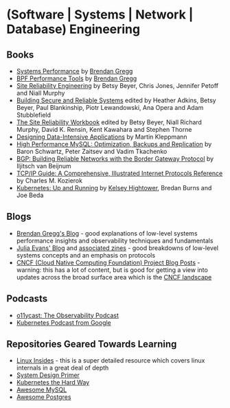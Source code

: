 (Software | Systems | Network | Database) Engineering
=====================================================

## Books
  - [Systems Performance](https://www.amazon.com/Systems-Performance-Brendan-Gregg/dp/0136820158) by [Brendan Gregg](https://en.wikipedia.org/wiki/Brendan_Gregg)
  - [BPF Performance Tools](https://www.amazon.com/Performance-Tools-Addison-Wesley-Professional-Computing/dp/0136554822) by [Brendan Gregg](https://en.wikipedia.org/wiki/Brendan_Gregg)
  - [Site Reliability Engineering](https://sre.google/sre-book/table-of-contents/) by Betsy Beyer, Chris Jones, Jennifer Petoff and Niall Murphy
  - [Building Secure and Reliable Systems](https://static.googleusercontent.com/media/sre.google/en//static/pdf/building_secure_and_reliable_systems.pdf) edited by Heather Adkins, Betsy Beyer, Paul Blankinship, Piotr Lewandowski, Ana Opera and Adam Stubblefield
  - [The Site Reliability Workbook](https://sre.google/workbook/table-of-contents/) edited by Betsy Beyer, Niall Richard Murphy, David K. Rensin, Kent Kawahara and Stephen Thorne
  - [Designing Data-Intensive Applications](https://www.amazon.com/Designing-Data-Intensive-Applications-Reliable-Maintainable/dp/1449373321) by Martin Kleppmann
  - [High Performance MySQL: Optimization, Backups and Replication](https://www.amazon.com/High-Performance-MySQL-Optimization-Replication/dp/1449314287) by Baron Schwartz, Peter Zaitsev and Vadim Tkachenko
  - [BGP: Building Reliable Networks with the Border Gateway Protocol](https://www.amazon.com/BGP-Building-Reliable-Networks-Protocol-ebook/dp/B0043D2F30) by Iljitsch van Beijnum
  - [TCP/IP Guide: A Comprehensive, Illustrated Internet Protocols Reference](https://www.amazon.com/TCP-Guide-Comprehensive-Illustrated-Protocols/dp/159327047X) by Charles M. Kozierok
  - [Kubernetes: Up and Running](https://www.amazon.com/Kubernetes-Running-Dive-Future-Infrastructure/dp/1492046531) by [Kelsey Hightower](https://en.wikipedia.org/wiki/Kelsey_Hightower), Bredan Burns and Joe Beda

## Blogs
  - [Brendan Gregg's Blog](https://www.brendangregg.com/blog/index.html) - good explanations of low-level systems performance insights and observability techniques and fundamentals
  - [Julia Evans' Blog](https://jvns.ca/) and [associated zines](https://wizardzines.com/) - good breakdowns of low-level systems concepts and an emphasis on protocols
  - [CNCF (Cloud Native Computing Foundation) Project Blog Posts](https://www.cncf.io/blog/) - warning: this has a lot of content, but is good for getting a view into updates across the broad surface area which is the [CNCF landscape](https://landscape.cncf.io/) 

## Podcasts
  - [o11ycast: The Observability Podcast](https://www.heavybit.com/library/podcasts/o11ycast) 
  - [Kubernetes Podcast from Google](https://kubernetespodcast.com/)

## Repositories Geared Towards Learning
  - [Linux Insides](https://github.com/0xAX/linux-insides/blob/master/SUMMARY.md) - this is a super detailed resource which covers linux internals in a great deal of depth
  - [System Design Primer](https://github.com/donnemartin/system-design-primer)
  - [Kubernetes the Hard Way](https://github.com/kelseyhightower/kubernetes-the-hard-way)
  - [Awesome MySQL](https://github.com/shlomi-noach/awesome-mysql)
  - [Awesome Postgres](https://github.com/dhamaniasad/awesome-postgres)
